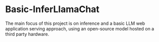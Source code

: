 # Basic-InferLlamaChat
The main focus of this project is on inference and a basic LLM web application serving approach, using an open-source model hosted on a third party hardware.
